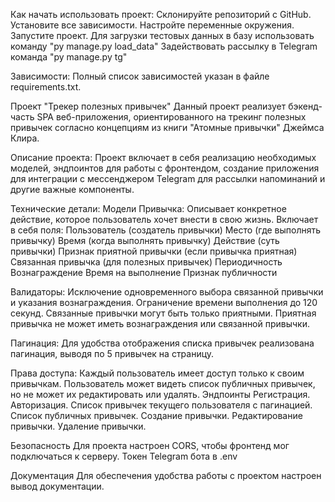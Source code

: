 Как начать использовать проект:
Склонируйте репозиторий с GitHub.
Установите все зависимости.
Настройте переменные окружения.
Запустите проект.
Для загрузки тестовых данных в базу использовать команду "py manage.py load_data"
Задействовать рассылку в Telegram команда "py manage.py tg"

Зависимости:
Полный список зависимостей указан в файле requirements.txt.

Проект "Трекер полезных привычек"
Данный проект реализует бэкенд-часть SPA веб-приложения, ориентированного на трекинг полезных привычек согласно концепциям из книги "Атомные привычки" Джеймса Клира.

Описание проекта:
Проект включает в себя реализацию необходимых моделей, эндпоинтов для работы с фронтендом, создание приложения для интеграции с мессенджером Telegram для рассылки напоминаний и другие важные компоненты.

Технические детали:
Модели
Привычка: Описывает конкретное действие, которое пользователь хочет внести в свою жизнь. Включает в себя поля:
Пользователь (создатель привычки)
Место (где выполнять привычку)
Время (когда выполнять привычку)
Действие (суть привычки)
Признак приятной привычки (если привычка приятная)
Связанная привычка (для полезных привычек)
Периодичность
Вознаграждение
Время на выполнение
Признак публичности

Валидаторы:
Исключение одновременного выбора связанной привычки и указания вознаграждения.
Ограничение времени выполнения до 120 секунд.
Связанные привычки могут быть только приятными.
Приятная привычка не может иметь вознаграждения или связанной привычки.

Пагинация:
Для удобства отображения списка привычек реализована пагинация, выводя по 5 привычек на страницу.

Права доступа:
Каждый пользователь имеет доступ только к своим привычкам.
Пользователь может видеть список публичных привычек, но не может их редактировать или удалять.
Эндпоинты
Регистрация.
Авторизация.
Список привычек текущего пользователя с пагинацией.
Список публичных привычек.
Создание привычки.
Редактирование привычки.
Удаление привычки.

Безопасность
Для проекта настроен CORS, чтобы фронтенд мог подключаться к серверу. Токен Telegram бота в .env

Документация
Для обеспечения удобства работы с проектом настроен вывод документации.